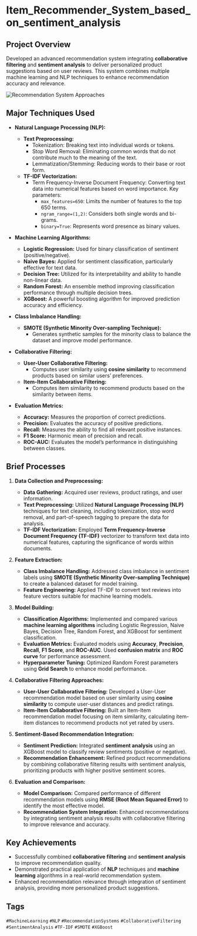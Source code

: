 # Item_Recommender_System_based_on_sentiment_analysis


## Project Overview
Developed an advanced recommendation system integrating **collaborative filtering** and **sentiment analysis** to deliver personalized product suggestions based on user reviews. This system combines multiple machine learning and NLP techniques to enhance recommendation accuracy and relevance.


![Recommendation System Approaches](https://github.com/user-attachments/assets/9ca7d60b-2ea2-4690-a4af-4a3ac35513bc)

## Major Techniques Used

- **Natural Language Processing (NLP):**
  - **Text Preprocessing:** 
    - Tokenization: Breaking text into individual words or tokens.
    - Stop Word Removal: Eliminating common words that do not contribute much to the meaning of the text.
    - Lemmatization/Stemming: Reducing words to their base or root form.
  - **TF-IDF Vectorization:**
    - Term Frequency-Inverse Document Frequency: Converting text data into numerical features based on word importance. Key parameters:
      - `max_features=650`: Limits the number of features to the top 650 terms.
      - `ngram_range=(1,2)`: Considers both single words and bi-grams.
      - `binary=True`: Represents word presence as binary values.

- **Machine Learning Algorithms:**
  - **Logistic Regression:** Used for binary classification of sentiment (positive/negative).
  - **Naive Bayes:** Applied for sentiment classification, particularly effective for text data.
  - **Decision Tree:** Utilized for its interpretability and ability to handle non-linear data.
  - **Random Forest:** An ensemble method improving classification performance through multiple decision trees.
  - **XGBoost:** A powerful boosting algorithm for improved prediction accuracy and efficiency.

- **Class Imbalance Handling:**
  - **SMOTE (Synthetic Minority Over-sampling Technique):**
    - Generates synthetic samples for the minority class to balance the dataset and improve model performance.

- **Collaborative Filtering:**
  - **User-User Collaborative Filtering:**
    - Computes user similarity using **cosine similarity** to recommend products based on similar users’ preferences.
  - **Item-Item Collaborative Filtering:**
    - Computes item similarity to recommend products based on the similarity between items.

- **Evaluation Metrics:**
  - **Accuracy:** Measures the proportion of correct predictions.
  - **Precision:** Evaluates the accuracy of positive predictions.
  - **Recall:** Measures the ability to find all relevant positive instances.
  - **F1 Score:** Harmonic mean of precision and recall.
  - **ROC-AUC:** Evaluates the model’s performance in distinguishing between classes.



## Brief Processes

1. **Data Collection and Preprocessing:**
   - **Data Gathering:** Acquired user reviews, product ratings, and user information.
   - **Text Preprocessing:** Utilized **Natural Language Processing (NLP)** techniques for text cleaning, including tokenization, stop word removal, and part-of-speech tagging to prepare the data for analysis.
   - **TF-IDF Vectorization:** Employed **Term Frequency-Inverse Document Frequency (TF-IDF)** vectorizer to transform text data into numerical features, capturing the significance of words within documents.
2. **Feature Extraction:**
   - **Class Imbalance Handling:** Addressed class imbalance in sentiment labels using **SMOTE (Synthetic Minority Over-sampling Technique)** to create a balanced dataset for model training.
   - **Feature Engineering:** Applied TF-IDF to convert text reviews into feature vectors suitable for machine learning models.

3. **Model Building:**
   - **Classification Algorithms:** Implemented and compared various **machine learning algorithms** including Logistic Regression, Naive Bayes, Decision Tree, Random Forest, and XGBoost for sentiment classification.
   - **Evaluation Metrics:** Evaluated models using **Accuracy**, **Precision**, **Recall**, **F1 Score**, and **ROC-AUC**. Used **confusion matrix** and **ROC curve** for performance assessment.
   - **Hyperparameter Tuning:** Optimized Random Forest parameters using **Grid Search** to enhance model performance.

4. **Collaborative Filtering Approaches:**
   - **User-User Collaborative Filtering:** Developed a User-User recommendation model based on user similarity using **cosine similarity** to compute user-user distances and predict ratings.
   - **Item-Item Collaborative Filtering:** Built an Item-Item recommendation model focusing on item similarity, calculating item-item distances to recommend products not yet rated by users.

5. **Sentiment-Based Recommendation Integration:**
   - **Sentiment Prediction:** Integrated **sentiment analysis** using an XGBoost model to classify review sentiments (positive or negative).
   - **Recommendation Enhancement:** Refined product recommendations by combining collaborative filtering results with sentiment analysis, prioritizing products with higher positive sentiment scores.

6. **Evaluation and Comparison:**
   - **Model Comparison:** Compared performance of different recommendation models using **RMSE (Root Mean Squared Error)** to identify the most effective model.
   - **Recommendation System Integration:** Enhanced recommendations by integrating sentiment analysis results with collaborative filtering to improve relevance and accuracy.



## Key Achievements
- Successfully combined **collaborative filtering** and **sentiment analysis** to improve recommendation quality.
- Demonstrated practical application of **NLP** techniques and **machine learning** algorithms in a real-world recommendation system.
- Enhanced recommendation relevance through integration of sentiment analysis, providing more personalized product suggestions.

## Tags
`#MachineLearning` `#NLP` `#RecommendationSystems` `#CollaborativeFiltering` `#SentimentAnalysis` `#TF-IDF` `#SMOTE` `#XGBoost`
